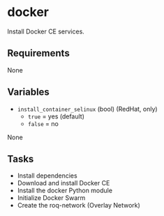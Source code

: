 # docker

Install Docker CE services.

## Requirements

None

## Variables

* `install_container_selinux` (bool) (RedHat, only)
  * `true` = yes (default)
  * `false` = no

None

## Tasks

* Install dependencies
* Download and install Docker CE
* Install the docker Python module
* Initialize Docker Swarm
* Create the roq-network (Overlay Network)
